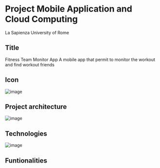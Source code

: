# Project Mobile Application and Cloud Computing
La Sapienza University of Rome

## Title
Fitness Team Monitor App
A mobile app that permit to monitor the workout and find workout friends


## Icon
![image](https://github.com/giorgiadarmi/Mobile_application_project/assets/95757658/fbc1394f-fc22-418a-9b6d-2a6c451d87db)

## Project architecture
![image](https://github.com/giorgiadarmi/Mobile_application_project/assets/95757658/cb50873e-6e88-4473-998a-55e7750fadc9)

## Technologies
![image](https://github.com/giorgiadarmi/Mobile_application_project/assets/95757658/1ed7a87a-80eb-4dd6-b78a-9ceb9e8fd932)

## Funtionalities
